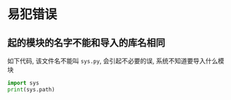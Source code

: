 # 易犯错误

## 起的模块的名字不能和导入的库名相同

如下代码, 该文件名不能叫 `sys.py`, 会引起不必要的误, 系统不知道要导入什么模块

```python
import sys
print(sys.path)
```
